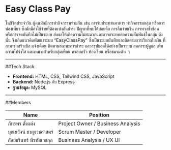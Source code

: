 # Easy Class Pay

ในชีวิตประจำวัน ผู้คนมักมีการทำกิจกรรมร่วมกัน เช่น การรับประทานอาหาร ทำกิจกรรมกลุ่ม หรือการท่องเที่ยว ซึ่งมักมีค่าใช้จ่ายที่ต้องแบ่งกันชำระ ปัญหาที่พบได้บ่อยคือ การลืมจ่ายเงิน การทวงซ้ำซ้อน หรือการจดบันทึกไม่เป็นระบบ ส่งผลให้เกิดความไม่สะดวกและอาจกระทบต่อความสัมพันธ์ในกลุ่ม ดังนั้น จึงเกิดแนวคิดพัฒนาระบบ “EasyClassPay” ซึ่งเป็นระบบบันทึกและติดตามการเรียกเก็บเงิน ที่สามารถสร้างบิล แจ้งเตือน ติดตามสถานะการชำระ และสรุปยอดได้อย่างเป็นระบบ ลดภาระผู้ดูแล เพิ่มความโปร่งใส และเหมาะสำหรับกลุ่มเพื่อน ครอบครัว ห้องเรียน หรือชมรมต่าง ๆ

---

##Tech Stack
- **Frontend:** HTML, CSS, Tailwind CSS, JavaScript  
- **Backend:** Node.js กับ Express  
- **ฐานข้อมูล:** MySQL

---

##Members

| Name | Position |
|------|----------|
| ภัทรพร ตั้งแต่ง  | Project Owner / Business Analysis |
| บุณยวัจน์ ชาญเวชศาสตร์ | Scrum Master / Developer |
| กัลย์ธรินทร์ พีรทัตเวชกุล | Business Analysis / UX UI |
